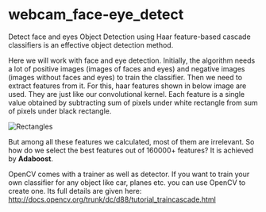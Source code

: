 # webcam_face-eye_detect
Detect face and eyes 
Object Detection using Haar feature-based cascade classifiers is an effective object detection method.

Here we will work with face and eye detection. Initially, the algorithm needs a lot of positive images (images of faces and eyes) and negative images (images without faces and eyes) to train the classifier. Then we need to extract features from it. For this, haar features shown in below image are used. They are just like our convolutional kernel. Each feature is a single value obtained by subtracting sum of pixels under white rectangle from sum of pixels under black rectangle.

![Rectangles](http://docs.opencv.org/trunk/haar_features.jpg)

But among all these features we calculated, most of them are irrelevant. So how do we select the best features out of 160000+ features? It is achieved by **Adaboost**.

OpenCV comes with a trainer as well as detector. If you want to train your own classifier for any object like car, planes etc. you can use OpenCV to create one. Its full details are given here: http://docs.opencv.org/trunk/dc/d88/tutorial_traincascade.html
